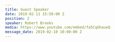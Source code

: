 ```yaml
---
title: Guest Speaker
date: 2019-02-11 15:50:00 Z
position: 2
speaker: Robert Brooks
media: https://www.youtube.com/embed/fa5CqGhaueQ
message_date: 2019-02-10 10:00:00 Z
---
```


